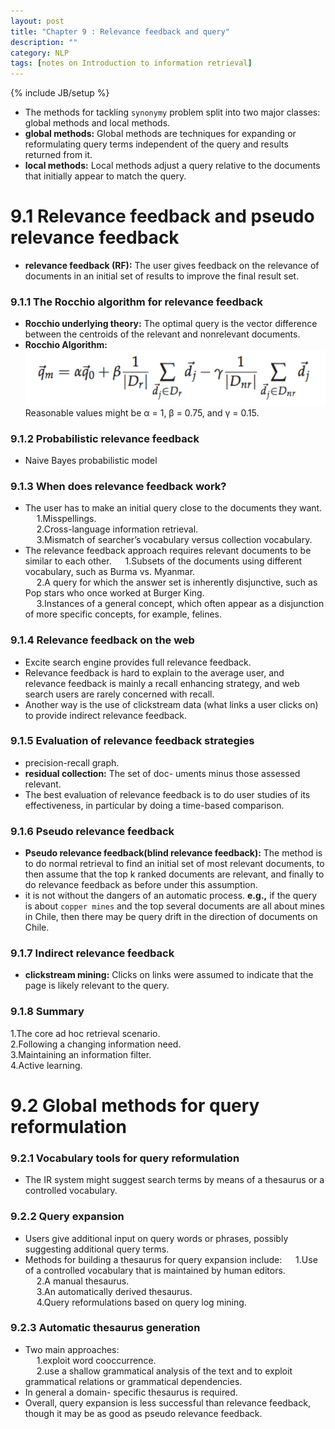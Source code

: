 ```yaml
---
layout: post
title: "Chapter 9 : Relevance feedback and query"
description: ""
category: NLP
tags: [notes on Introduction to information retrieval]
---
```

{% include JB/setup %}

* The methods for tackling `synonymy` problem split into two major classes: global methods and local methods.  
* **global methods:** Global methods are techniques for expanding or reformulating query terms independent of the query and results returned from it.  
*  **local methods:** Local methods adjust a query relative to the documents that initially appear to match the query.  

# 9.1 Relevance feedback and pseudo relevance feedback
* **relevance feedback (RF):** The user gives feedback on the relevance of documents in an initial set of results to improve the final result set.  

### 9.1.1 The Rocchio algorithm for relevance feedback
* **Rocchio underlying theory:** The optimal query is the vector difference between the centroids of the relevant and nonrelevant documents.  
* **Rocchio Algorithm:**  
![refer to formula 9.3](../snapshot/24.png)  
Reasonable values might be α = 1, β = 0.75, and γ = 0.15.

### 9.1.2 Probabilistic relevance feedback
* Naive Bayes probabilistic model

### 9.1.3 When does relevance feedback work?
* The user has to make an initial query close to the documents they want.  
&emsp; 1.Misspellings.  
&emsp; 2.Cross-language information retrieval.  
&emsp; 3.Mismatch of searcher’s vocabulary versus collection vocabulary.  
* The relevance feedback approach requires relevant documents to be similar to each other. 
&emsp; 1.Subsets of the documents using different vocabulary, such as Burma vs. Myanmar.  
&emsp; 2.A query for which the answer set is inherently disjunctive, such as Pop stars who once worked at Burger King.  
&emsp; 3.Instances of a general concept, which often appear as a disjunction of more specific concepts, for example, felines.  

### 9.1.4 Relevance feedback on the web
* Excite search engine provides full relevance feedback.  
* Relevance feedback is hard to explain to the average user, and relevance feedback is mainly a recall enhancing strategy, and web search users are rarely concerned with recall.  
* Another way is the use of clickstream data (what links a user clicks on) to provide indirect relevance feedback.  

### 9.1.5 Evaluation of relevance feedback strategies
* precision-recall graph.  
* **residual collection:** The set of doc- uments minus those assessed relevant.  
* The best evaluation of relevance feedback is to do user studies of its effectiveness, in particular by doing a time-based comparison.  

### 9.1.6 Pseudo relevance feedback
* **Pseudo relevance feedback(blind relevance feedback):** The method is to do normal retrieval to find an initial set of most relevant documents, to then assume that the top k ranked documents are relevant, and finally to do relevance feedback as before under this assumption.  
* it is not without the dangers of an automatic process. **e.g.,** if the query is about `copper mines` and the top several documents are all about mines in Chile, then there may be query drift in the direction of documents on Chile.  

### 9.1.7 Indirect relevance feedback
* **clickstream mining:** Clicks on links were assumed to indicate that the page is likely relevant to the query.  

### 9.1.8 Summary
1.The core ad hoc retrieval scenario.    
2.Following a changing information need.  
3.Maintaining an information filter.  
4.Active learning.  
 
# 9.2 Global methods for query reformulation
### 9.2.1 Vocabulary tools for query reformulation
* The IR system might suggest search terms by means of a thesaurus or a controlled vocabulary.  

### 9.2.2 Query expansion
* Users give additional input on query words or phrases, possibly suggesting additional query terms.  
* Methods for building a thesaurus for query expansion include:
&emsp; 1.Use of a controlled vocabulary that is maintained by human editors.  
&emsp; 2.A manual thesaurus.  
&emsp; 3.An automatically derived thesaurus.  
&emsp; 4.Query reformulations based on query log mining.  

### 9.2.3 Automatic thesaurus generation
* Two main approaches:  
&emsp; 1.exploit word cooccurrence.  
&emsp; 2.use a shallow grammatical analysis of the text and to exploit grammatical relations or grammatical dependencies.  
* In general a domain- specific thesaurus is required.  
* Overall, query expansion is less successful than relevance feedback, though it may be as good as pseudo relevance feedback.  



